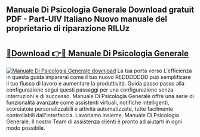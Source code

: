 ## Manuale Di Psicologia Generale Download gratuit PDF - Part-UlV Italiano Nuovo manuale del proprietario di riparazione RlLUz

# <h2><a href="http://dfdadkf.blite.top/?on=Manuale+Di+Psicologia+Generale">🔗Download 👉🔴 Manuale Di Psicologia Generale</a></h2>

[![Manuale Di Psicologia Generale download](https://i.imgur.com/lujVjoI.png)](http://dfdadkf.blite.top/?on=Manuale+Di+Psicologia+Generale)
La tua porta verso L'efficienza in questa guida imparerai come il tuo nuovo REDDDDDDD può semplificare il tuo flusso di lavoro e aumentare la produttività. Guida passo passo alla configurazione segui questi passaggi per una configurazione senza interruzioni e di successo. Manuale Di Psicologia Generale offre una serie di funzionalità avanzate come assistenti virtuali, notifiche intelligenti, scorciatoie personalizzabili e attività automatizzate, tutte facilmente controllabili dall'interfaccia. Lavoriamo insieme, Manuale Di Psicologia Generale. Il nostro Team di assistenza clienti è pronto ad aiutarti in ogni modo possibile.
